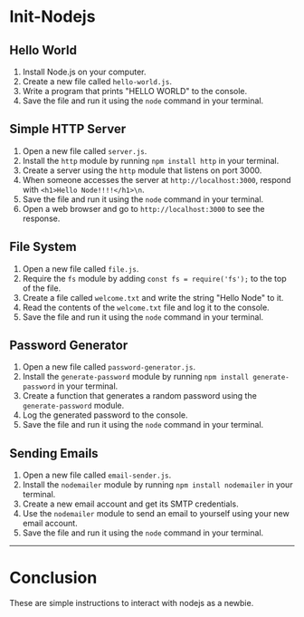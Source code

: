 # Init-Nodejs

## Hello World

1. Install Node.js on your computer.
2. Create a new file called `hello-world.js`.
3. Write a program that prints "HELLO WORLD" to the console.
4. Save the file and run it using the `node` command in your terminal.

## Simple HTTP Server

1. Open a new file called `server.js`.
2. Install the `http` module by running `npm install http` in your terminal.
3. Create a server using the `http` module that listens on port 3000.
4. When someone accesses the server at `http://localhost:3000`, respond with `<h1>Hello Node!!!!</h1>\n`.
5. Save the file and run it using the `node` command in your terminal.
6. Open a web browser and go to `http://localhost:3000` to see the response.

## File System

1. Open a new file called `file.js`.
2. Require the `fs` module by adding `const fs = require('fs');` to the top of the file.
3. Create a file called `welcome.txt` and write the string "Hello Node" to it.
4. Read the contents of the `welcome.txt` file and log it to the console.
5. Save the file and run it using the `node` command in your terminal.

## Password Generator

1. Open a new file called `password-generator.js`.
2. Install the `generate-password` module by running `npm install generate-password` in your terminal.
3. Create a function that generates a random password using the `generate-password` module.
4. Log the generated password to the console.
5. Save the file and run it using the `node` command in your terminal.

## Sending Emails

1. Open a new file called `email-sender.js`.
2. Install the `nodemailer` module by running `npm install nodemailer` in your terminal.
3. Create a new email account and get its SMTP credentials.
4. Use the `nodemailer` module to send an email to yourself using your new email account.
5. Save the file and run it using the `node` command in your terminal.

---
# Conclusion

These are simple instructions to interact with nodejs as a newbie.




